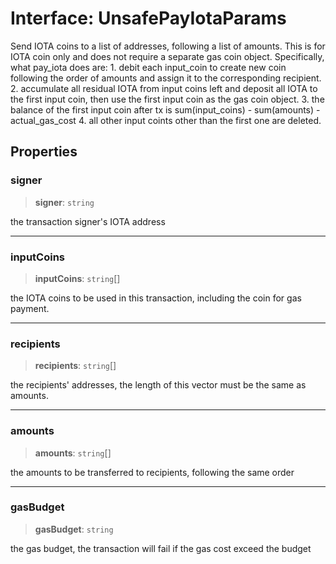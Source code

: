 # Interface: UnsafePayIotaParams

Send IOTA coins to a list of addresses, following a list of amounts. This is for IOTA coin only and
does not require a separate gas coin object. Specifically, what pay_iota does are: 1. debit each
input_coin to create new coin following the order of amounts and assign it to the corresponding
recipient. 2. accumulate all residual IOTA from input coins left and deposit all IOTA to the first
input coin, then use the first input coin as the gas coin object. 3. the balance of the first input
coin after tx is sum(input_coins) - sum(amounts) - actual_gas_cost 4. all other input coints other
than the first one are deleted.

## Properties

### signer

> **signer**: `string`

the transaction signer's IOTA address

---

### inputCoins

> **inputCoins**: `string`[]

the IOTA coins to be used in this transaction, including the coin for gas payment.

---

### recipients

> **recipients**: `string`[]

the recipients' addresses, the length of this vector must be the same as amounts.

---

### amounts

> **amounts**: `string`[]

the amounts to be transferred to recipients, following the same order

---

### gasBudget

> **gasBudget**: `string`

the gas budget, the transaction will fail if the gas cost exceed the budget
